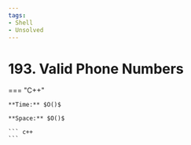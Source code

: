 ```yaml
---
tags:
- Shell
- Unsolved
---
```



# 193. Valid Phone Numbers

=== "C++"

    **Time:** $O()$

    **Space:** $O()$

    ``` c++
    ```